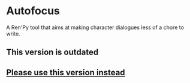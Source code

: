 # Autofocus
A Ren'Py tool that aims at making character dialogues less of a chore to write.


## This version is outdated
## [Please use this version instead](https://github.com/Elckarow/Autofocus)
